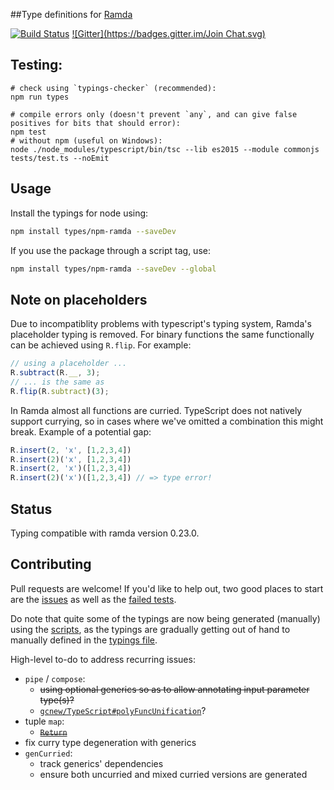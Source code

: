 ##Type definitions for [Ramda](https://github.com/ramda/ramda)

[![Build Status](https://travis-ci.org/types/npm-ramda.svg?branch=master)](https://travis-ci.org/types/npm-ramda)
[![Gitter](https://badges.gitter.im/Join Chat.svg)](https://gitter.im/donnut/typescript-ramda?utm_source=badge&utm_medium=badge&utm_campaign=pr-badge&utm_content=badge)

## Testing:
```
# check using `typings-checker` (recommended):
npm run types

# compile errors only (doesn't prevent `any`, and can give false positives for bits that should error):
npm test
# without npm (useful on Windows):
node ./node_modules/typescript/bin/tsc --lib es2015 --module commonjs tests/test.ts --noEmit
```

## Usage

Install the typings for node using:
```bash
npm install types/npm-ramda --saveDev
```
If you use the package through a script tag, use:
```bash
npm install types/npm-ramda --saveDev --global
```

## Note on placeholders
Due to incompatiblity problems with typescript's typing system, Ramda's placeholder
typing is removed. For binary functions the same functionally can be achieved using
`R.flip`. For example:

```typescript
// using a placeholder ...
R.subtract(R.__, 3);
// ... is the same as
R.flip(R.subtract)(3);
```

In Ramda almost all functions are curried. TypeScript does not natively support
currying, so in cases where we've omitted a combination this might break.
Example of a potential gap:
```typescript
R.insert(2, 'x', [1,2,3,4])
R.insert(2)('x', [1,2,3,4])
R.insert(2, 'x')([1,2,3,4])
R.insert(2)('x')([1,2,3,4]) // => type error!
```

## Status
Typing compatible with ramda version 0.23.0.

## Contributing

Pull requests are welcome!
If you'd like to help out, two good places to start are the [issues](https://github.com/types/npm-ramda/issues)
as well as the [failed tests](https://github.com/types/npm-ramda/blob/master/tests/test.ts.out).

Do note that quite some of the typings are now being generated (manually) using the
[scripts](https://github.com/types/npm-ramda/blob/master/scripts.js),
as the typings are gradually getting out of hand to manually defined in the
[typings file](https://github.com/types/npm-ramda/blob/master/index.d.ts).

High-level to-do to address recurring issues:
- `pipe` / `compose`:
  - ~~using optional generics so as to allow annotating input parameter type(s)?~~
  - [`gcnew/TypeScript#polyFuncUnification`](https://github.com/Microsoft/TypeScript/issues/9949#issuecomment-271926278)?
- tuple `map`:
  - ~~[`Return`](https://github.com/Microsoft/TypeScript/issues/6606#issuecomment-284215602)~~
- fix curry type degeneration with generics
- `genCurried`:
  - track generics' dependencies
  - ensure both uncurried and mixed curried versions are generated
